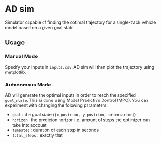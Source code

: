# AD sim

Simulator capable of finding the optimal trajectory for a single-track vehicle model based on a given goal state.

## Usage

### Manual Mode

Specify your inputs in `inputs.csv`. AD sim will then plot the trajectory using matplotlib.

### Autonomous Mode

AD will generate the optimal inputs in order to reach the specified `goal_state`. 
This is done using Model Predictive Control (MPC). You can experiment with changing the folowing parameters:
* `goal` : the goal state (`[x_position, y_position, orientation]`)
* `horizon` : the predicion horizon i.e. amount of steps the optimizer can take into account
* `timestep` : duration of each step in seconds
* `total_steps` : exactly that